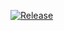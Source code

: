 [![Release](https://jitpack.io/v/paramsen/kt-base-android.svg)](https://jitpack.io/#paramsen/kt-base-android)